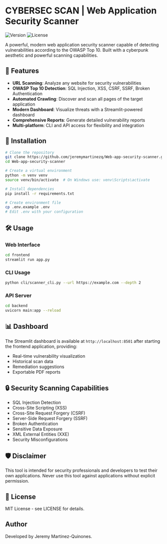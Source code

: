 # CYBERSEC SCAN | Web Application Security Scanner

![Version](https://img.shields.io/badge/version-1.0.0-brightgreen)
![License](https://img.shields.io/badge/license-MIT-blue)

A powerful, modern web application security scanner capable of detecting vulnerabilities according to the OWASP Top 10. Built with a cyberpunk aesthetic and powerful scanning capabilities.

## 🔐 Features

- **URL Scanning**: Analyze any website for security vulnerabilities
- **OWASP Top 10 Detection**: SQL Injection, XSS, CSRF, SSRF, Broken Authentication
- **Automated Crawling**: Discover and scan all pages of the target application
- **Modern Dashboard**: Visualize threats with a Streamlit-powered dashboard
- **Comprehensive Reports**: Generate detailed vulnerability reports
- **Multi-platform**: CLI and API access for flexibility and integration

## 🚀 Installation

```bash
# Clone the repository
git clone https://github.com/jeremymartinezq/Web-app-security-scanner.git
cd Web-app-security-scanner

# Create a virtual environment
python -m venv venv
source venv/bin/activate  # On Windows use: venv\Scripts\activate

# Install dependencies
pip install -r requirements.txt

# Create environment file
cp .env.example .env
# Edit .env with your configuration
```

## 🛠️ Usage

### Web Interface

```bash
cd frontend
streamlit run app.py
```

### CLI Usage

```bash
python cli/scanner_cli.py --url https://example.com --depth 2
```

### API Server

```bash
cd backend
uvicorn main:app --reload
```

## 📊 Dashboard

The Streamlit dashboard is available at `http://localhost:8501` after starting the frontend application, providing:

- Real-time vulnerability visualization
- Historical scan data
- Remediation suggestions
- Exportable PDF reports

## 🔒 Security Scanning Capabilities

- SQL Injection Detection
- Cross-Site Scripting (XSS)
- Cross-Site Request Forgery (CSRF)
- Server-Side Request Forgery (SSRF)
- Broken Authentication
- Sensitive Data Exposure
- XML External Entities (XXE)
- Security Misconfigurations

## 🛡️ Disclaimer

This tool is intended for security professionals and developers to test their own applications. Never use this tool against applications without explicit permission.

## 📜 License

MIT License - see LICENSE for details.

## Author

Developed by Jeremy Martinez-Quinones.
